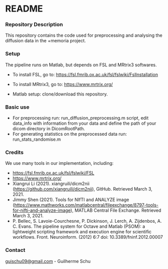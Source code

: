 # README #

### Repository Description ###
This repository contains the code used for preprocessing and analysing the diffusion data in the +memoria project.

### Setup ###
The pipeline runs on Matlab, but depends on FSL and MRtrix3 softwares.

* To install FSL, go to: https://fsl.fmrib.ox.ac.uk/fsl/fslwiki/FslInstallation
* To install MRtrix3, go to: https://www.mrtrix.org/

* Matlab setup:
clone/download this repository.

### Basic use ###
- For preprocessing run: run_diffusion_preprocessing.m script, edit data_info with information from your data and define the path of your dicom directory in DicomRootPath.
- For generating statistics on the preprocessed data run: run_stats_randomise.m 

### Credits ###
We use many tools in our implementation, including:
- https://fsl.fmrib.ox.ac.uk/fsl/fslwiki/FSL
- https://www.mrtrix.org/
- Xiangrui Li (2021). xiangruili/dicm2nii (https://github.com/xiangruili/dicm2nii), GitHub. Retrieved March 3, 2021.
- Jimmy Shen (2021). Tools for NIfTI and ANALYZE image (https://www.mathworks.com/matlabcentral/fileexchange/8797-tools-for-nifti-and-analyze-image), MATLAB Central File Exchange. Retrieved March 3, 2021.
- P. Bellec, S. Lavoie-Courchesne, P. Dickinson, J. Lerch, A. Zijdenbos, A. C. Evans. The pipeline system for Octave and Matlab (PSOM): a lightweight scripting framework and execution engine for scientific workflows. Front. Neuroinform. (2012) 6:7 doi: 10.3389/fninf.2012.00007

### Contact ###
guischu09@gmail.com - Guilherme Schu



